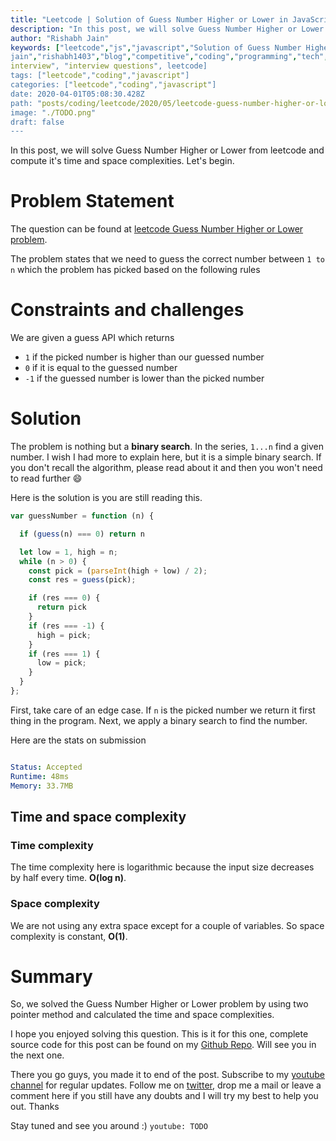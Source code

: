```yaml
---
title: "Leetcode | Solution of Guess Number Higher or Lower in JavaScript"
description: "In this post, we will solve Guess Number Higher or Lower from leetcode and compute it's time and space complexities. Let's begin."
author: "Rishabh Jain"
keywords: ["leetcode","js","javascript","Solution of Guess Number Higher or Lower","rishabh","jain","rishabh
jain","rishabh1403","blog","competitive","coding","programming","tech","technology",
interview", "interview questions", leetcode]
tags: ["leetcode","coding","javascript"]
categories: ["leetcode","coding","javascript"]
date: 2020-04-01T05:08:30.428Z
path: "posts/coding/leetcode/2020/05/leetcode-guess-number-higher-or-lower"
image: "./TODO.png"
draft: false
---
```


In this post, we will solve Guess Number Higher or Lower from leetcode and compute it's time and space complexities. Let's begin.
<!--more-->

# Problem Statement
The question can be found at [leetcode Guess Number Higher or Lower problem](https://leetcode.com/problems/guess-number-higher-or-lower/).

The problem states that we need to guess the correct number between `1 to n` which the problem has picked based on the following rules

# Constraints and challenges

We are given a guess API which returns 
- `1` if the picked number is higher than our guessed number
- `0` if it is equal to the guessed number
- `-1` if the guessed number is lower than the picked number


# Solution

The problem is nothing but a **binary search**. In the series, `1...n` find a given number.
I wish I had more to explain here, but it is a simple binary search. If you don't recall the algorithm, please read about it and then you won't need to read further :smile:

Here is the solution is you are still reading this.

```js
var guessNumber = function (n) {

  if (guess(n) === 0) return n

  let low = 1, high = n;
  while (n > 0) {
    const pick = (parseInt(high + low) / 2);
    const res = guess(pick);

    if (res === 0) {
      return pick
    }
    if (res === -1) {
      high = pick;
    }
    if (res === 1) {
      low = pick;
    }
  }
};

```

First, take care of an edge case. If `n` is the picked number we return it first thing in the program. Next, we apply a binary search to find the number.


Here are the stats on submission

```yaml

Status: Accepted
Runtime: 48ms
Memory: 33.7MB

```

## Time and space complexity

### Time complexity

The time complexity here is logarithmic because the input size decreases by half every time. **O(log n)**.

### Space complexity

We are not using any extra space except for a couple of variables. So space
complexity is constant, **O(1)**.

# Summary

So, we solved the Guess Number Higher or Lower problem by using two pointer method and calculated the time and space complexities.

I hope you enjoyed solving this question. This is it for this one, complete source code for this post can be found on my [Github Repo](https://github.com/rishabh1403/leetcode-javascript-solutions). Will see you in the next one.

There you go guys, you made it to end of the post.  Subscribe to my [youtube channel](https://www.youtube.com/rishabh1403) for regular updates. Follow me on [twitter](https://www.twitter.com/rishabhjain1403), drop me a mail or leave a comment here if you still have any doubts and I will try my best to help you out. Thanks

Stay tuned and see you around :)
`youtube: TODO`